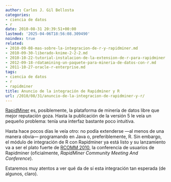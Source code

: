 ```yaml
---
author: Carlos J. Gil Bellosta
categories:
- ciencia de datos
- r
date: 2010-08-31 20:39:51+00:00
lastmod: '2025-04-06T18:56:08.309490'
noindex: true
related:
- 2010-09-08-mas-sobre-la-integracion-de-r-y-rapidminer.md
- 2010-09-30-liberado-knime-2-2-2.md
- 2010-10-22-tutorial-instalacion-de-la-extension-de-r-para-rapidminer.md
- 2012-09-18-rdatamining-un-paquete-para-mineria-de-datos-con-r.md
- 2011-10-27-oracle-r-enterprise.md
tags:
- ciencia de datos
- r
- rapidminer
title: Anuncio de la integración de Rapidminer y R
url: /2010/08/31/anuncio-de-la-integracion-de-rapidminer-y-r/
---
```


[RapidMiner](http://es.wikipedia.org/wiki/RapidMiner) es, posiblemente, la plataforma de minería de datos libre que mejor reputación goza. Hasta la publicación de la versión 5 le veía un pequeño problema: tenía una interfaz bastante poco intuitiva.

Hasta hace pocos días le veía otro: no podía extenderse —al menos de una manera obvia— programando en Java o, preferiblemente, R. Sin embargo, el módulo de integración de R con Rapidminer ya está listo y su lanzamiento va a ser el plato fuerte de [RCOMM 2010](http://www.rcomm.org/), la conferencia de usuarios de Rapidminer (oficialmente, _RapidMiner Community Meeting And Conference_).

Estaremos muy atentos a ver qué da de sí esta integración tan esperada (de algunos, claro).